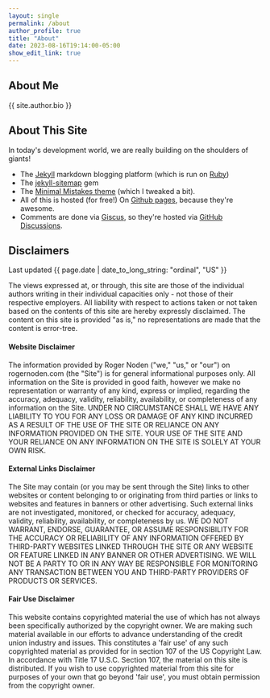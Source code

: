 ```yaml
---
layout: single
permalink: /about
author_profile: true 
title: "About"
date: 2023-08-16T19:14:00-05:00
show_edit_link: true
---
```


## About Me

{{ site.author.bio }}

## About This Site

In today's development world, we are really building on the shoulders of giants!

* The [Jekyll][jekyll link] markdown blogging platform (which is run on [Ruby][ruby link])
* The [jekyll-sitemap][jekyll-sitemap link] gem
* The [Minimal Mistakes theme][minimal mistakes link] (which I tweaked a bit).
* All of this is hosted (for free!) On [Github pages][github-pages link], because they're awesome.
* Comments are done via [Giscus][giscus link], so they're hosted via [GitHub Discussions](https://github.com/SeanKilleen/seankilleen.github.io/discussions).

[jekyll link]: http://jekyllrb.com/
[ruby link]: https://www.ruby-lang.org/en/
[jekyll-sitemap link]: http://rubydoc.info/gems/jekyll-sitemap/0.6.0/frames
[github-pages link]: https://pages.github.com/
[minimal mistakes link]: https://github.com/mmistakes/minimal-mistakes
[giscus link]: https://giscus.app/

## Disclaimers

Last updated {{ page.date | date_to_long_string: "ordinal", "US" }}

The views expressed at, or through, this site are those of the individual authors writing in their individual capacities only - not those of their respective employers. All liability with respect to actions taken or not taken based on the contents of this site are hereby expressly disclaimed. The content on this site is provided "as is," no representations are made that the content is error-tree.

#### Website Disclaimer

The information provided by Roger Noden ("we," "us," or "our") on rogernoden.com (the "Site") is for general informational purposes only. All information on the Site is provided in good faith, however we make no representation or warranty of any kind, express or implied, regarding the accuracy, adequacy, validity, reliability, availability, or completeness of any information on the Site. UNDER NO CIRCUMSTANCE SHALL WE HAVE ANY LIABILITY TO YOU FOR ANY LOSS OR DAMAGE OF ANY KIND INCURRED AS A RESULT OF THE USE OF THE SITE OR RELIANCE ON ANY INFORMATION PROVIDED ON THE SITE. YOUR USE OF THE SITE AND YOUR RELIANCE ON ANY INFORMATION ON THE SITE IS SOLELY AT YOUR OWN RISK.

#### External Links Disclaimer

The Site may contain (or you may be sent through the Site) links to other websites or content belonging to or originating from third parties or links to websites and features in banners or other advertising. Such external links are not investigated, monitored, or checked for accuracy, adequacy, validity, reliability, availability, or completeness by us. WE DO NOT WARRANT, ENDORSE, GUARANTEE, OR ASSUME RESPONSIBILITY FOR THE ACCURACY OR RELIABILITY OF ANY INFORMATION OFFERED BY THIRD-PARTY WEBSITES LINKED THROUGH THE SITE OR ANY WEBSITE OR FEATURE LINKED IN ANY BANNER OR OTHER ADVERTISING. WE WILL NOT BE A PARTY TO OR IN ANY WAY BE RESPONSIBLE FOR MONITORING ANY TRANSACTION BETWEEN YOU AND THIRD-PARTY PROVIDERS OF PRODUCTS OR SERVICES.

#### Fair Use Disclaimer

This website contains copyrighted material the use of which has not always been specifically authorized by the copyright
owner. We are making such material available in our efforts to advance understanding of the credit union industry and issues.
This constitutes a 'fair use' of any such copyrighted material as provided for in section 107 of the US Copyright Law.
In accordance with Title 17 U.S.C. Section 107, the material on this site is distributed. If you wish to use copyrighted material from
this site for purposes of your own that go beyond 'fair use', you must obtain permission from the copyright owner.
